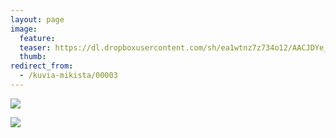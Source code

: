 ```yaml
---
layout: page
image:
  feature:
  teaser: https://dl.dropboxusercontent.com/sh/ea1wtnz7z734o12/AACJDYe_efZxFwzmCqtBST0wa/mikin-kuvat/2/IMG00163-245px.jpg
  thumb:
redirect_from:
  - /kuvia-mikista/00003
---
```


[![](https://dl.dropboxusercontent.com/sh/ea1wtnz7z734o12/AABX4V30A5hlTNJeKFVpOudla/mikin-kuvat/3/IMG00163-800px.jpg)](https://dl.dropboxusercontent.com/sh/ea1wtnz7z734o12/AABTszFke2eVRP6OojZTlwEea/mikin-kuvat/3/IMG00163.jpg)

[![](https://dl.dropboxusercontent.com/sh/ea1wtnz7z734o12/AADSVqN4ZTEXvrzpmlSz30bqa/mikin-kuvat/3/IMG00166_2-800px.jpg)](https://dl.dropboxusercontent.com/sh/ea1wtnz7z734o12/AABlG3vwjpecXiLKC0A6C9hJa/mikin-kuvat/3/IMG00166_2.jpg)
